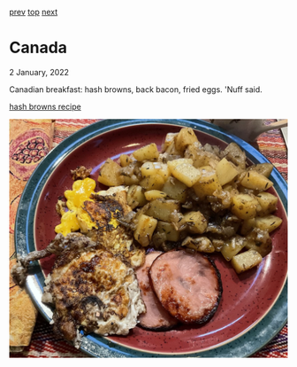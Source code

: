 [prev](cameroon.md)
[top](../index.md)
[next](car.md)
# Canada
2 January, 2022


Canadian breakfast: hash browns, back bacon, fried eggs. 'Nuff said.

[hash browns recipe](https://www.canadianliving.com/food/recipe/quick-hash-browns)

![canadian breakfast](images/canada.jpeg)
